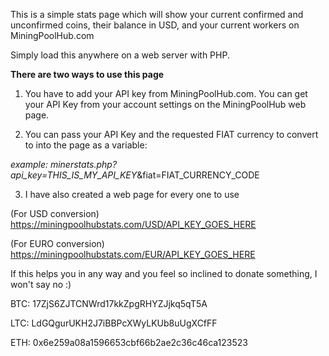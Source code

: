 This is a simple stats page which will show your current confirmed and unconfirmed coins, their balance in USD, and your current workers on MiningPoolHub.com

Simply load this anywhere on a web server with PHP. 


**There are two ways to use this page**

1. You have to add your API key from MiningPoolHub.com. You can get your API Key from your account settings on the MiningPoolHub web page.

2. You can pass your API Key and the requested FIAT currency to convert to into the page as a variable:

_example: minerstats.php?api_key=THIS_IS_MY_API_KEY_&amp;fiat=FIAT_CURRENCY_CODE

3. I have also created a web page for every one to use

(For USD conversion) https://miningpoolhubstats.com/USD/API_KEY_GOES_HERE

(For EURO conversion) https://miningpoolhubstats.com/EUR/API_KEY_GOES_HERE



If this helps you in any way and you feel so inclined to donate something, I won't say no :)



BTC: 17ZjS6ZJTCNWrd17kkZpgRHYZJjkq5qT5A

LTC: LdGQgurUKH2J7iBBPcXWyLKUb8uUgXCfFF

ETH: 0x6e259a08a1596653cbf66b2ae2c36c46ca123523
